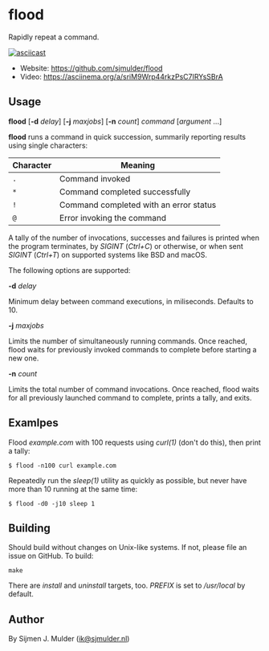 flood
=====

Rapidly repeat a command.

[![asciicast](https://asciinema.org/a/sriM9Wrp44rkzPsC7IRYsSBrA.png)](https://asciinema.org/a/sriM9Wrp44rkzPsC7IRYsSBrA)

 * Website: https://github.com/sjmulder/flood
 * Video: https://asciinema.org/a/sriM9Wrp44rkzPsC7IRYsSBrA

Usage
-----

**flood** [**-d** *delay*] [**-j** *maxjobs*] [**-n** *count*] *command* [*argument* ...]

**flood** runs a command in quick succession, summarily reporting results
using single characters:

| Character | Meaning                                |
|-----------|----------------------------------------|
| `.`       | Command invoked                        |
| `*`       | Command completed successfully         |
| `!`       | Command completed with an error status |
| `@`       | Error invoking the command             |

A tally of the number of invocations, successes and failures is printed
when the program terminates, by *SIGINT* (*Ctrl+C*) or otherwise, or when
sent *SIGINT* (*Ctrl+T*) on supported systems like BSD and macOS.

The following options are supported:

**-d** *delay*

Minimum delay between command executions, in miliseconds.
Defaults to 10.

**-j** *maxjobs*

Limits the number of simultaneously running commands.  Once
reached, flood waits for previously invoked commands to complete
before starting a new one.

**-n** *count*

Limits the total number of command invocations.  Once reached,
flood waits for all previously launched command to complete,
prints a tally, and exits.

Examlpes
--------

Flood *example.com* with 100 requests using *curl(1)* (don't do this), then
print a tally:

    $ flood -n100 curl example.com

Repeatedly run the *sleep(1)* utility as quickly as possible, but never
have more than 10 running at the same time:

    $ flood -d0 -j10 sleep 1

Building
--------

Should build without changes on Unix-like systems. If not, please file an
issue on GitHub. To build:

    make

There are *install* and *uninstall* targets, too. *PREFIX* is set to
*/usr/local* by default.

Author
------

By Sijmen J. Mulder (<ik@sjmulder.nl>)
